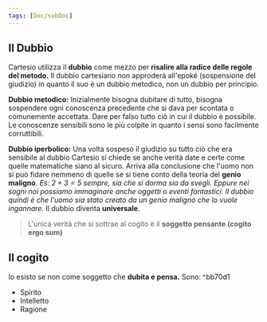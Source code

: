 ```yaml
---
tags: [Doc/subDoc]
---
```

## Il Dubbio
Cartesio utilizza il **dubbio** come mezzo per **risalire alla radice delle regole del metodo.** Il dubbio cartesiano non approderà all'epoké (sospensione del giudizio) in quanto il suo è un dubbio metodico, non un dubbio per principio.

**Dubbio metodico:** Inizialmente bisogna dubitare di tutto, bisogna sospendere ogni conoscenza precedente che si dava per scontata o comunemente accettata. Dare per falso tutto ciò in cui il dubbio è possibile. Le conoscenze sensibili sono le più colpite in quanto i sensi sono facilmente corruttibili.

**Dubbio iperbolico:** Una volta sospeso il giudizio su tutto ciò che era sensibile al dubbio Cartesio si chiede se anche verità date e certe come quelle matematiche siano al sicuro. Arriva alla conclusione che l'uomo non si può fidare nemmeno di quelle se si tiene conto della teoria del **genio maligno**. 
*Es: $2+3 =5$ sempre, sia che si dorma sia da svegli. Eppure nei sogni noi possiamo immaginare anche oggetti o eventi fantastici. Il dubbio quindi è che l'uomo sia stato creato da un genio maligno che lo vuole ingannare.*
Il dubbio diventa **universale**.

>L'unica verità che si sottrae al cogito è il **soggetto pensante (cogito ergo sum)**

## Il cogito
Io esisto se non come soggetto che **dubita e pensa.** Sono: ^bb70d1
- Spirito
- Intelletto
- Ragione


